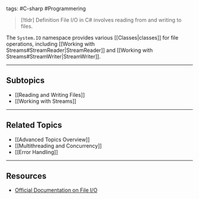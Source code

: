 tags: #C-sharp #Programmering

> [!tldr] Definition
> File I/O in C# involves reading from and writing to files. 

The `System.IO` namespace provides various [[Classes|classes]] for file operations, including [[Working with Streams#StreamReader|StreamReader]] and [[Working with Streams#StreamWriter|StreamWriter]].

---

## Subtopics
- [[Reading and Writing Files]] 
- [[Working with Streams]]

---

## Related Topics
- [[Advanced Topics Overview]] 
- [[Multithreading and Concurrency]] 
- [[Error Handling]]

---

## Resources
- [Official Documentation on File I/O](https://docs.microsoft.com/en-us/dotnet/csharp/programming-guide/file-system/) 